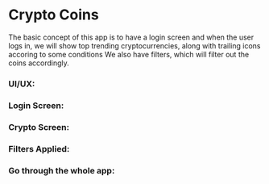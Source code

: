 <h1>Crypto Coins</h1>

The basic concept of this app is to have a login screen and when the user logs in, we will show top trending cryptocurrencies, along with trailing icons accoring to some conditions
We also have filters, which will filter out the coins accordingly.

<h3><strong>UI/UX:</strong></h3>

<h3><strong>Login Screen:</strong></h3>

<h3><strong>Crypto Screen:</strong></h3>

<h3><strong>Filters Applied:</strong></h3>

<h3><strong>Go through the whole app:</strong></h3>


